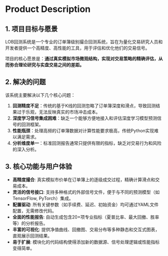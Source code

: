 # Product Description

## 1. 项目目标与愿景

LOB回测系统是一个专业的订单簿级别撮合回测系统，旨在为量化交易研究人员和开发者提供一个高精度、高性能的工具，用于评估和优化他们的交易信号。

项目的核心愿景是：**通过真实模拟市场微观结构，实现对交易策略的精确评估，从而弥合理论研究与实盘交易之间的差距。**

## 2. 解决的问题

该系统主要解决以下几个核心问题：

1.  **回测精度不足**：传统的基于K线的回测忽略了订单簿深度和滑点，导致回测结果过于乐观，无法反映真实的市场冲击成本。
2.  **深度学习信号集成困难**：缺乏一个能够方便地接入和评估深度学习模型预测信号的回测框架。
3.  **性能瓶颈**：处理高频的订单簿数据对计算性能要求极高，传统Python实现难以满足需求。
4.  **分析维度单一**：标准回测报告通常只提供有限的指标，缺乏对交易行为和风险的深入分析。

## 3. 核心功能与用户体验

- **高精度撮合**: 真实模拟市价单在订单簿上的逐级成交过程，精确计算滑点和交易成本。
- **灵活的信号接口**: 支持多种格式的外部信号文件，便于与不同的预测模型（如TensorFlow, PyTorch）集成。
- **配置驱动**: 所有关键参数（如手续费、延迟、初始资金）均可通过YAML文件配置，无需修改代码。
- **全面的性能报告**: 自动生成包含20+项专业指标（夏普比率、最大回撤、胜率等）的分析报告。
- **丰富的可视化**: 提供净值曲线、回撤图、交易分布等多种静态和交互式图表，直观展示回测结果。
- **易于扩展**: 模块化的代码结构使得添加新的数据源、信号处理逻辑或性能指标变得简单。
